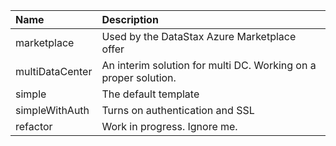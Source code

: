 | Name   | Description |
|:--- |:---|
| marketplace | Used by the DataStax Azure Marketplace offer |
| multiDataCenter | An interim solution for multi DC.  Working on a proper solution. |
| simple | The default template |
| simpleWithAuth  | Turns on authentication and SSL |
| refactor  | Work in progress.  Ignore me. |
